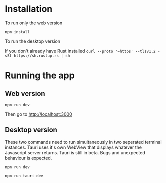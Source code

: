# Installation
To run only the web version

`npm install`

To run the desktop version

If you don't already have Rust installed `curl --proto '=https' --tlsv1.2 -sSf https://sh.rustup.rs | sh`


# Running the app
## Web version
`npm run dev`

Then go to [http://localhost:3000](http://localhost:3000)

## Desktop version
These two commands need to run simultaneously in two seperated terminal instances. Tauri uses it's own WebView that displays whatever the Javascript server returns.
Tauri is still in beta. Bugs and unexpected behaviour is expected. 

`npm run dev`

`npm run tauri dev`

